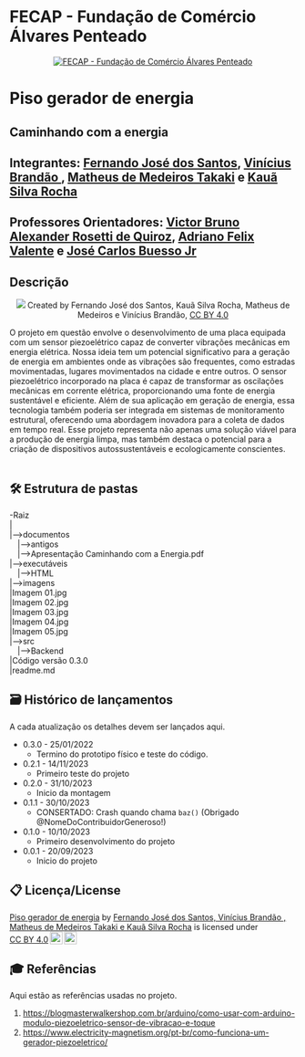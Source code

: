 # FECAP - Fundação de Comércio Álvares Penteado

<p align="center">
<a href= "https://www.fecap.br/"><img src="https://encrypted-tbn0.gstatic.com/images?q=tbn:ANd9GcRhZPrRa89Kma0ZZogxm0pi-tCn_TLKeHGVxywp-LXAFGR3B1DPouAJYHgKZGV0XTEf4AE&usqp=CAU" alt="FECAP - Fundação de Comércio Álvares Penteado" border="0"></a>
</p>

# Piso gerador de energia

## Caminhando com a energia

## Integrantes: <a href="https://www.linkedin.com/in/victorbarq/">Fernando José dos Santos</a>, <a href="https://www.linkedin.com/in/vin%C3%ADcius-brand%C3%A3o-3846141bb/">Vinícius Brandão </a>, <a href="https://www.linkedin.com/in/victorbarq/">Matheus de Medeiros Takaki</a> e <a href="https://www.linkedin.com/in/victorbarq/">Kauã Silva Rocha</a>

## Professores Orientadores: <a href="https://www.linkedin.com/in/victorbarq/">Victor Bruno Alexander Rosetti de Quiroz</a>, <a href="https://www.linkedin.com/in/adriano-valente-534576135/">Adriano Felix Valente</a> e <a href="https://www.linkedin.com/in/jbuesso/">José Carlos Buesso Jr</a>

## Descrição
<p align="center">
  <img src="https://cdn.discordapp.com/attachments/854183150773993523/1175263016665763932/20231117_222905.jpg?ex=656a97fa&is=655822fa&hm=a0eae3dc077cab085f8fab6d7b0bdd6c3a90aa13ba42e23a72a01ec222013cf4&">
  Created by Fernando José dos Santos, Kauã Silva Rocha, Matheus de Medeiros e Vinícius Brandão, <a href="https://creativecommons.org/licenses/by/4.0/?ref=chooser-v1">CC BY 4.0</a> 
<p align="center">

O projeto em questão envolve o desenvolvimento de uma placa equipada com um sensor piezoelétrico capaz de converter vibrações mecânicas em energia elétrica. Nossa ideia tem um potencial significativo para a geração de energia em ambientes onde as vibrações são frequentes, como estradas movimentadas, lugares movimentados na cidade e entre outros. O sensor piezoelétrico incorporado na placa é capaz de transformar as oscilações mecânicas em corrente elétrica, proporcionando uma fonte de energia sustentável e eficiente. Além de sua aplicação em geração de energia, essa tecnologia também poderia ser integrada em sistemas de monitoramento estrutural, oferecendo uma abordagem inovadora para a coleta de dados em tempo real. Esse projeto representa não apenas uma solução viável para a produção de energia limpa, mas também destaca o potencial para a criação de dispositivos autossustentáveis e ecologicamente conscientes.
<br><br>

## 🛠 Estrutura de pastas

-Raiz<br>
|<br>
|-->documentos<br>
  &emsp;|-->antigos<br>
  &emsp;|-->Apresentação Caminhando com a Energia.pdf<br>
|-->executáveis<br>
  &emsp;|-->HTML<br>
|-->imagens<br>
  |Imagem 01.jpg <br>
  |Imagem 02.jpg <br>
  |Imagem 03.jpg <br>
  |Imagem 04.jpg <br>
  |Imagem 05.jpg <br>
  |-->src<br>
  &emsp;|-->Backend<br>
  |Código versão 0.3.0 <br>
|readme.md<br>



## 🗃 Histórico de lançamentos

A cada atualização os detalhes devem ser lançados aqui.

* 0.3.0 - 25/01/2022
    * Termino do prototipo físico e teste do código.
* 0.2.1 - 14/11/2023
    * Primeiro teste do projeto
* 0.2.0 - 31/10/2023
    * Inicio da montagem
* 0.1.1 - 30/10/2023
    * CONSERTADO: Crash quando chama `baz()` (Obrigado @NomeDoContribuidorGeneroso!)
* 0.1.0 - 10/10/2023
    * Primeiro desenvolvimento do projeto
* 0.0.1 - 20/09/2023
    * Inicio do projeto

## 📋 Licença/License
<p xmlns:cc="http://creativecommons.org/ns#" xmlns:dct="http://purl.org/dc/terms/"><a property="dct:title" rel="cc:attributionURL" href="https://github.com/2023-2-NADS1/Grupo5/tree/main">Piso gerador de energia</a> by <a rel="cc:attributionURL dct:creator" property="cc:attributionName" href="https://www.linkedin.com/in/vinícius-brandão-3846141bb/">Fernando José dos Santos, Vinícius Brandão , Matheus de Medeiros Takaki e Kauã Silva Rocha</a> is licensed under <a href="http://creativecommons.org/licenses/by/4.0/?ref=chooser-v1" target="_blank" rel="license noopener noreferrer" style="display:inline-block;">CC BY 4.0<img style="height:22px!important;margin-left:3px;vertical-align:text-bottom;" src="https://mirrors.creativecommons.org/presskit/icons/cc.svg?ref=chooser-v1"><img style="height:22px!important;margin-left:3px;vertical-align:text-bottom;" src="https://mirrors.creativecommons.org/presskit/icons/by.svg?ref=chooser-v1"></a></p>


## 🎓 Referências

Aqui estão as referências usadas no projeto.

1. <https://blogmasterwalkershop.com.br/arduino/como-usar-com-arduino-modulo-piezoeletrico-sensor-de-vibracao-e-toque>
2. <https://www.electricity-magnetism.org/pt-br/como-funciona-um-gerador-piezoeletrico/>

